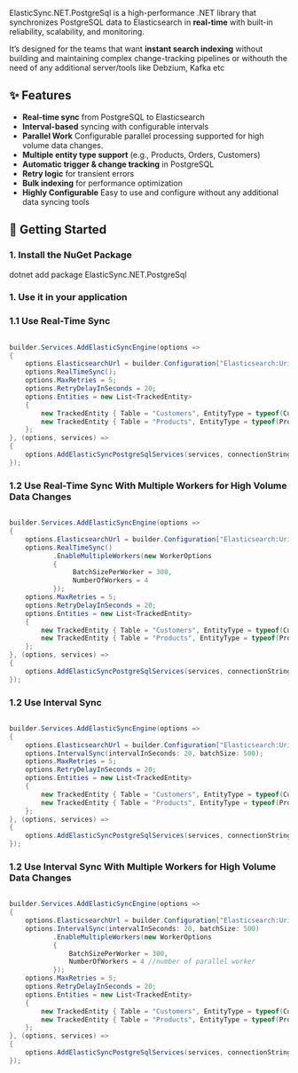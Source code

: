 ﻿ElasticSync.NET.PostgreSql is a high-performance .NET library that synchronizes PostgreSQL data to Elasticsearch in **real-time** with built-in reliability, scalability, and monitoring.

It’s designed for the teams that want **instant search indexing** without building and maintaining complex change-tracking pipelines or withouth the need of any additional server/tools like Debzium, Kafka etc



## ✨ Features

- **Real-time sync** from PostgreSQL to Elasticsearch
- **Interval-based** syncing with configurable intervals
- **Parallel Work** Configurable parallel processing supported for high volume data changes. 
- **Multiple entity type support** (e.g., Products, Orders, Customers)
- **Automatic trigger & change tracking** in PostgreSQL
- **Retry logic** for transient errors
- **Bulk indexing** for performance optimization
- **Highly Configurable** Easy to use and configure without any additional data syncing tools

## 🚀 Getting Started

### 1. Install the NuGet Package


dotnet add package ElasticSync.NET.PostgreSql

### 1. Use it in your application

### 1.1 Use Real-Time Sync

```csharp

builder.Services.AddElasticSyncEngine(options =>
{
    options.ElasticsearchUrl = builder.Configuration["Elasticsearch:Uri"];
    options.RealTimeSync();
    options.MaxRetries = 5;
    options.RetryDelayInSeconds = 20; 
    options.Entities = new List<TrackedEntity>
    {
        new TrackedEntity { Table = "Customers", EntityType = typeof(Customer), PrimaryKey = "Id", IndexName = "customers"},
        new TrackedEntity { Table = "Products", EntityType = typeof(Product), PrimaryKey = "Id", IndexName = "products"},
    }; 
}, (options, services) =>
{
    options.AddElasticSyncPostgreSqlServices(services, connectionString);
});

```

### 1.2 Use Real-Time Sync With Multiple Workers for High Volume Data Changes

```csharp

builder.Services.AddElasticSyncEngine(options =>
{
    options.ElasticsearchUrl = builder.Configuration["Elasticsearch:Uri"];
    options.RealTimeSync()
           .EnableMultipleWorkers(new WorkerOptions
           {
                BatchSizePerWorker = 300,
                NumberOfWorkers = 4
           });
    options.MaxRetries = 5;
    options.RetryDelayInSeconds = 20; 
    options.Entities = new List<TrackedEntity>
    {
        new TrackedEntity { Table = "Customers", EntityType = typeof(Customer), PrimaryKey = "Id", IndexName = "customers"},
        new TrackedEntity { Table = "Products", EntityType = typeof(Product), PrimaryKey = "Id", IndexName = "products"},
    }; 
}, (options, services) =>
{
    options.AddElasticSyncPostgreSqlServices(services, connectionString);
});

```

### 1.2 Use Interval Sync

```csharp

builder.Services.AddElasticSyncEngine(options =>
{
    options.ElasticsearchUrl = builder.Configuration["Elasticsearch:Uri"];
    options.IntervalSync(intervalInSeconds: 20, batchSize: 500);
    options.MaxRetries = 5;
    options.RetryDelayInSeconds = 20; 
    options.Entities = new List<TrackedEntity>
    {
        new TrackedEntity { Table = "Customers", EntityType = typeof(Customer), PrimaryKey = "Id", IndexName = "customers"},
        new TrackedEntity { Table = "Products", EntityType = typeof(Product), PrimaryKey = "Id", IndexName = "products"},
    }; 
}, (options, services) =>
{
    options.AddElasticSyncPostgreSqlServices(services, connectionString);
});

```

### 1.2 Use Interval Sync With Multiple Workers for High Volume Data Changes

```csharp

builder.Services.AddElasticSyncEngine(options =>
{
    options.ElasticsearchUrl = builder.Configuration["Elasticsearch:Uri"];
    options.IntervalSync(intervalInSeconds: 20, batchSize: 500)
           .EnableMultipleWorkers(new WorkerOptions
           {
               BatchSizePerWorker = 300,
               NumberOfWorkers = 4 //number of parallel worker
           });
    options.MaxRetries = 5;
    options.RetryDelayInSeconds = 20; 
    options.Entities = new List<TrackedEntity>
    {
        new TrackedEntity { Table = "Customers", EntityType = typeof(Customer), PrimaryKey = "Id", IndexName = "customers"},
        new TrackedEntity { Table = "Products", EntityType = typeof(Product), PrimaryKey = "Id", IndexName = "products"},
    }; 
}, (options, services) =>
{
    options.AddElasticSyncPostgreSqlServices(services, connectionString);
});

```